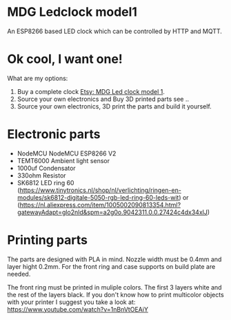 # MDG Ledclock model1
An ESP8266 based LED clock which can be controlled by HTTP and MQTT.



# Ok cool, I want one!
What are my options:

1. Buy a complete clock [Etsy: MDG Led clock model 1](https://www.etsy.com/nl/listing/986543633/mdg-led-klok-model-1?click_key=5fb5f2369c26019bcf23dcd2c4d61e6db163df13%3A986543633&click_sum=eb0c259e&ref=hp_opfy-5&frs=1).
2. Source your own electronics and Buy 3D printed parts see ..
3. Source your own electronics, 3D print the parts and build it yourself.


# Electronic parts
* NodeMCU NodeMCU ESP8266 V2
* TEMT6000 Ambient light sensor
* 1000uf Condensator
* 330ohm Resistor
* SK6812 LED ring 60 (https://www.tinytronics.nl/shop/nl/verlichting/ringen-en-modules/sk6812-digitale-5050-rgb-led-ring-60-leds-wit) or (https://nl.aliexpress.com/item/1005002090813354.html?gatewayAdapt=glo2nld&spm=a2g0o.9042311.0.0.27424c4dx34xlJ)

# Printing parts
The parts are designed with PLA in mind. Nozzle width must be 0.4mm and layer hight 0.2mm. For the front ring and case supports on build plate are needed.

The front ring must be printed in muliple colors. The first 3 layers white and the rest of the layers black. If you don't know how to print multicolor objects with your printer I suggest you take a look at: https://www.youtube.com/watch?v=1nBnVtOEAiY
